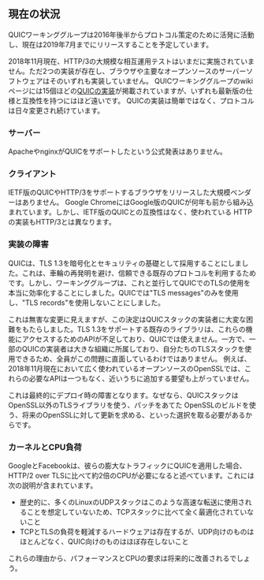 ## 現在の状況

QUICワーキンググループは2016年後半からプロトコル策定のために活発に活動し、現在は2019年7月までにリリースすることを予定しています。

2018年11月現在、HTTP/3の大規模な相互運用テストはいまだに実施されていません。ただ2つの実装が存在し、ブラウザや主要なオープンソースのサーバーソフトウェアはそのいずれも実装していません。
QUICワーキンググループのwikiページには15個ほどの[QUICの実装](https://github.com/curl/curl/wiki/QUIC-implementation)が掲載されていますが、いずれも最新版の仕様と互換性を持つにはほど遠いです。
QUICの実装は簡単ではなく、プロトコルは日々変更され続けています。

### サーバー

ApacheやnginxがQUICをサポートしたという公式発表はありません。

### クライアント

IETF版のQUICやHTTP/3をサポートするブラウザをリリースした大規模ベンダーはありません。
Google ChromeにはGoogle版のQUICが何年も前から組み込まれています。しかし、IETF版のQUICとの互換性はなく、使われている HTTPの実装もHTTP/3とは異なります。

### 実装の障害

QUICは、TLS 1.3を暗号化とセキュリティの基礎として採用することにしました。これは、車輪の再発明を避け、信頼できる既存のプロトコルを利用するためです。しかし、ワーキンググループは、これと並行してQUICでのTLSの使用を本当に効率化することにしました。QUICでは"TLS messages"のみを使用し、"TLS records"を使用しないことにしました。

これは無害な変更に見えますが、この決定はQUICスタックの実装者に大変な困難をもたらしました。TLS 1.3をサポートする既存のライブラリは、これらの機能にアクセスするためのAPIが不足しており、QUICでは使えません。一方で、一部のQUICの実装者は大きな組織に所属しており、自分たちのTLSスタックを使用できるため、全員がこの問題に直面しているわけではありません。
例えば、2018年11月現在において広く使われているオープンソースのOpenSSLでは、これらの必要なAPIは一つもなく、近いうちに追加する要望も上がっていません。

これは最終的にデプロイ時の障害となります。なぜなら、QUICスタックはOpenSSL以外のTLSライブラリを使う、パッチをあてた OpenSSLのビルドを使う、将来のOpenSSLに対して更新を求める、といった選択を取る必要があるからです。

### カーネルとCPU負荷

GoogleとFacebookは、彼らの膨大なトラフィックにQUICを適用した場合、HTTP/2 over TLSに比べて約2倍のCPUが必要になると述べています。これには次の説明が含まれています。

- 歴史的に、多くのLinuxのUDPスタックはこのような高速な転送に使用されることを想定していないため、TCPスタックに比べて全く最適化されていないこと
- TCPとTLSの負荷を軽減するハードウェアは存在するが、UDP向けのものはほとんどなく、QUIC向けのものはほぼ存在しないこと

これらの理由から、パフォーマンスとCPUの要求は将来的に改善されるでしょう。
